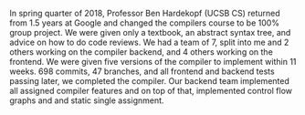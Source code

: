 In spring quarter of 2018, Professor Ben Hardekopf (UCSB CS) returned from 1.5 years at Google and changed the compilers course to be 100% group project. We were given only a textbook, an abstract syntax tree, and advice on how to do code reviews. We had a team of 7, split into me and 2 others working on the compiler backend, and 4 others working on the frontend. We were given five versions of the compiler to implement within 11 weeks.  698 commits, 47 branches, and all frontend and backend tests passing later, we completed the compiler.  Our backend team implemented all assigned compiler features and on top of that, implemented control flow graphs and and static single assignment.
